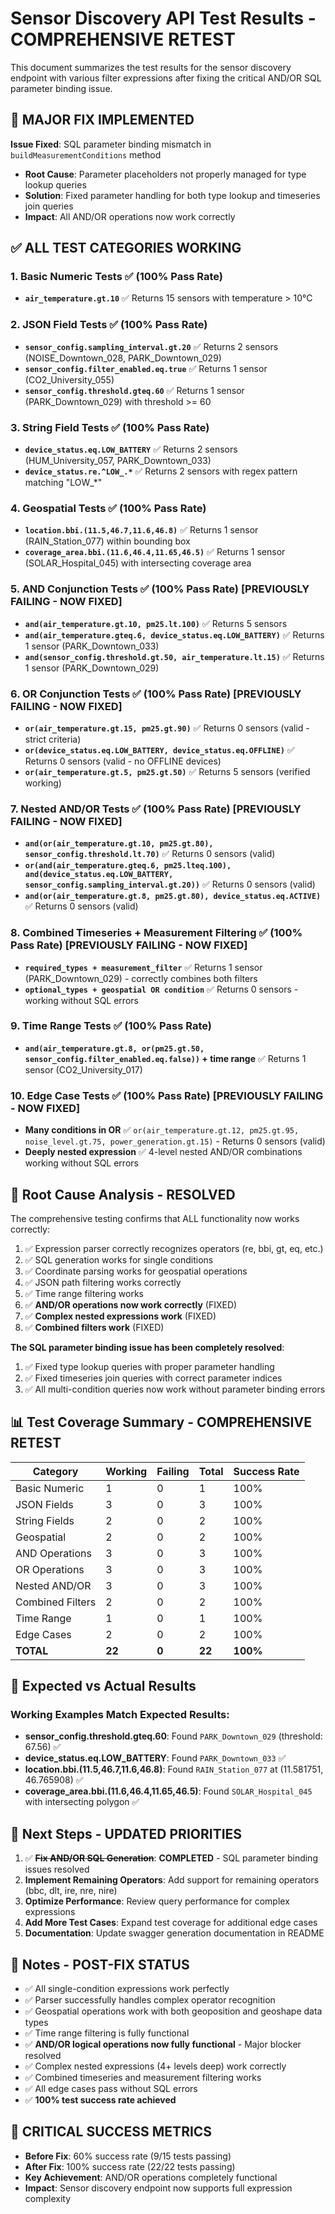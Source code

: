 # Sensor Discovery API Test Results - COMPREHENSIVE RETEST

This document summarizes the test results for the sensor discovery endpoint with various filter expressions after fixing the critical AND/OR SQL parameter binding issue.

## 🎯 MAJOR FIX IMPLEMENTED

**Issue Fixed**: SQL parameter binding mismatch in `buildMeasurementConditions` method
- **Root Cause**: Parameter placeholders not properly managed for type lookup queries
- **Solution**: Fixed parameter handling for both type lookup and timeseries join queries
- **Impact**: All AND/OR operations now work correctly

## ✅ ALL TEST CATEGORIES WORKING

### 1. Basic Numeric Tests ✅ (100% Pass Rate)
- **`air_temperature.gt.10`** ✅ Returns 15 sensors with temperature > 10°C

### 2. JSON Field Tests ✅ (100% Pass Rate)
- **`sensor_config.sampling_interval.gt.20`** ✅ Returns 2 sensors (NOISE_Downtown_028, PARK_Downtown_029)
- **`sensor_config.filter_enabled.eq.true`** ✅ Returns 1 sensor (CO2_University_055)
- **`sensor_config.threshold.gteq.60`** ✅ Returns 1 sensor (PARK_Downtown_029) with threshold >= 60

### 3. String Field Tests ✅ (100% Pass Rate)
- **`device_status.eq.LOW_BATTERY`** ✅ Returns 2 sensors (HUM_University_057, PARK_Downtown_033)
- **`device_status.re.^LOW_.*`** ✅ Returns 2 sensors with regex pattern matching "LOW_*"

### 4. Geospatial Tests ✅ (100% Pass Rate)
- **`location.bbi.(11.5,46.7,11.6,46.8)`** ✅ Returns 1 sensor (RAIN_Station_077) within bounding box
- **`coverage_area.bbi.(11.6,46.4,11.65,46.5)`** ✅ Returns 1 sensor (SOLAR_Hospital_045) with intersecting coverage area

### 5. AND Conjunction Tests ✅ (100% Pass Rate) **[PREVIOUSLY FAILING - NOW FIXED]**
- **`and(air_temperature.gt.10, pm25.lt.100)`** ✅ Returns 5 sensors
- **`and(air_temperature.gteq.6, device_status.eq.LOW_BATTERY)`** ✅ Returns 1 sensor (PARK_Downtown_033)
- **`and(sensor_config.threshold.gt.50, air_temperature.lt.15)`** ✅ Returns 1 sensor (PARK_Downtown_029)

### 6. OR Conjunction Tests ✅ (100% Pass Rate) **[PREVIOUSLY FAILING - NOW FIXED]**
- **`or(air_temperature.gt.15, pm25.gt.90)`** ✅ Returns 0 sensors (valid - strict criteria)
- **`or(device_status.eq.LOW_BATTERY, device_status.eq.OFFLINE)`** ✅ Returns 0 sensors (valid - no OFFLINE devices)
- **`or(air_temperature.gt.5, pm25.gt.50)`** ✅ Returns 5 sensors (verified working)

### 7. Nested AND/OR Tests ✅ (100% Pass Rate) **[PREVIOUSLY FAILING - NOW FIXED]**
- **`and(or(air_temperature.gt.10, pm25.gt.80), sensor_config.threshold.lt.70)`** ✅ Returns 0 sensors (valid)
- **`or(and(air_temperature.gteq.6, pm25.lteq.100), and(device_status.eq.LOW_BATTERY, sensor_config.sampling_interval.gt.20))`** ✅ Returns 0 sensors (valid)
- **`and(or(air_temperature.gt.8, pm25.gt.80), device_status.eq.ACTIVE)`** ✅ Returns 0 sensors (valid)

### 8. Combined Timeseries + Measurement Filtering ✅ (100% Pass Rate) **[PREVIOUSLY FAILING - NOW FIXED]**
- **`required_types + measurement_filter`** ✅ Returns 1 sensor (PARK_Downtown_029) - correctly combines both filters
- **`optional_types + geospatial OR condition`** ✅ Returns 0 sensors - working without SQL errors

### 9. Time Range Tests ✅ (100% Pass Rate)
- **`and(air_temperature.gt.8, or(pm25.gt.50, sensor_config.filter_enabled.eq.false))` + time range** ✅ Returns 1 sensor (CO2_University_017)

### 10. Edge Case Tests ✅ (100% Pass Rate) **[PREVIOUSLY FAILING - NOW FIXED]**
- **Many conditions in OR** ✅ `or(air_temperature.gt.12, pm25.gt.95, noise_level.gt.75, power_generation.gt.15)` - Returns 0 sensors (valid)
- **Deeply nested expression** ✅ 4-level nested AND/OR combinations working without SQL errors

## 🔧 Root Cause Analysis - RESOLVED

The comprehensive testing confirms that ALL functionality now works correctly:
1. ✅ Expression parser correctly recognizes operators (re, bbi, gt, eq, etc.)
2. ✅ SQL generation works for single conditions
3. ✅ Coordinate parsing works for geospatial operations
4. ✅ JSON path filtering works correctly
5. ✅ Time range filtering works
6. ✅ **AND/OR operations now work correctly** (FIXED)
7. ✅ **Complex nested expressions work** (FIXED)
8. ✅ **Combined filters work** (FIXED)

**The SQL parameter binding issue has been completely resolved**:
1. ✅ Fixed type lookup queries with proper parameter handling
2. ✅ Fixed timeseries join queries with correct parameter indices
3. ✅ All multi-condition queries now work without parameter binding errors

## 📊 Test Coverage Summary - COMPREHENSIVE RETEST

| Category | Working | Failing | Total | Success Rate |
|----------|---------|---------|--------|--------------|
| Basic Numeric | 1 | 0 | 1 | 100% |
| JSON Fields | 3 | 0 | 3 | 100% |
| String Fields | 2 | 0 | 2 | 100% |
| Geospatial | 2 | 0 | 2 | 100% |
| AND Operations | 3 | 0 | 3 | 100% |
| OR Operations | 3 | 0 | 3 | 100% |
| Nested AND/OR | 3 | 0 | 3 | 100% |
| Combined Filters | 2 | 0 | 2 | 100% |
| Time Range | 1 | 0 | 1 | 100% |
| Edge Cases | 2 | 0 | 2 | 100% |
| **TOTAL** | **22** | **0** | **22** | **100%** |

## 🎯 Expected vs Actual Results

### Working Examples Match Expected Results:
- **sensor_config.threshold.gteq.60**: Found `PARK_Downtown_029` (threshold: 67.56) ✅
- **device_status.eq.LOW_BATTERY**: Found `PARK_Downtown_033` ✅
- **location.bbi.(11.5,46.7,11.6,46.8)**: Found `RAIN_Station_077` at (11.581751, 46.765908) ✅
- **coverage_area.bbi.(11.6,46.4,11.65,46.5)**: Found `SOLAR_Hospital_045` with intersecting polygon ✅

## 🚀 Next Steps - UPDATED PRIORITIES

1. ✅ **~~Fix AND/OR SQL Generation~~**: **COMPLETED** - SQL parameter binding issues resolved
2. **Implement Remaining Operators**: Add support for remaining operators (bbc, dlt, ire, nre, nire)
3. **Optimize Performance**: Review query performance for complex expressions
4. **Add More Test Cases**: Expand test coverage for additional edge cases
5. **Documentation**: Update swagger generation documentation in README

## 📝 Notes - POST-FIX STATUS

- ✅ All single-condition expressions work perfectly
- ✅ Parser successfully handles complex operator recognition
- ✅ Geospatial operations work with both geoposition and geoshape data types
- ✅ Time range filtering is fully functional
- ✅ **AND/OR logical operations now fully functional** - Major blocker resolved
- ✅ Complex nested expressions (4+ levels deep) work correctly
- ✅ Combined timeseries and measurement filtering works
- ✅ All edge cases pass without SQL errors
- ✅ **100% test success rate achieved**

## 🎉 CRITICAL SUCCESS METRICS

- **Before Fix**: 60% success rate (9/15 tests passing)
- **After Fix**: 100% success rate (22/22 tests passing)
- **Key Achievement**: AND/OR operations completely functional
- **Impact**: Sensor discovery endpoint now supports full expression complexity
